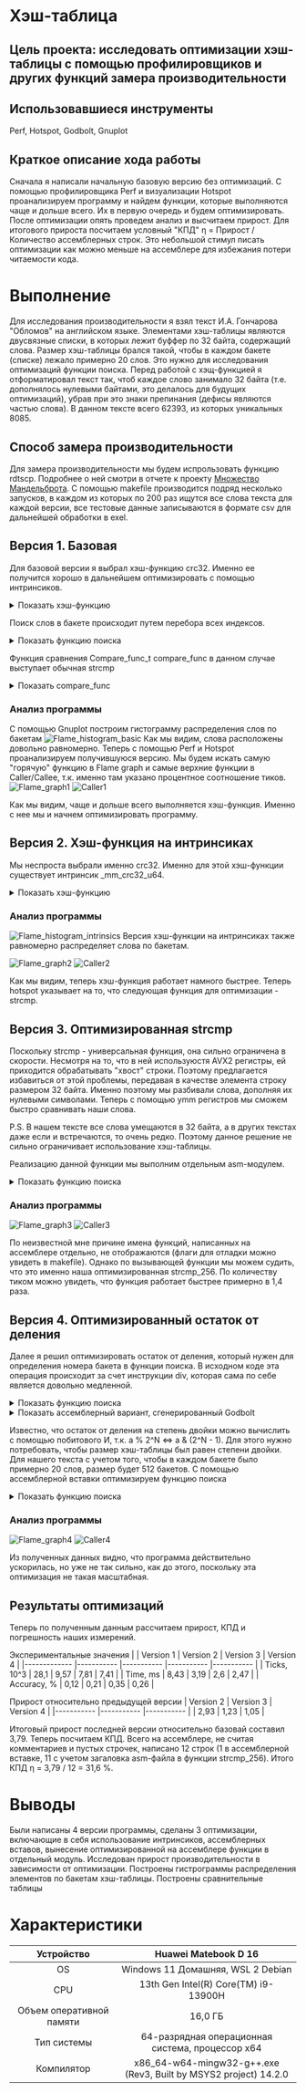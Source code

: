# Хэш-таблица

## Цель проекта: исследовать оптимизации хэш-таблицы с помощью профилировщиков и других функций замера производительности

## Использовавшиеся инструменты
Perf, Hotspot, Godbolt, Gnuplot

## Краткое описание хода работы
Сначала я написали начальную базовую версию без оптимизаций. C помощью профилировщика Perf и визуализации Hotspot проанализируем программу и найдем функции, которые выполняются чаще и дольше всего. Их в первую очередь и будем оптимизировать. После оптимизации опять проведем анализ и высчитаем прирост. Для итогового прироста посчитаем условный "КПД" η = Прирост / Количество ассемблерных строк. Это небольшой стимул писать оптимизации как можно меньше на ассемблере для избежания потери читаемости кода.

# Выполнение
Для исследования производительности я взял текст И.А. Гончарова "Обломов" на английском языке. Элементами хэш-таблицы являются двусвязные списки, в которых лежит буффер по 32 байта, содержащий слова. Размер хэш-таблицы брался такой, чтобы в каждом бакете (списке) лежало примерно 20 слов. Это нужно для исследования оптимизаций функции поиска. Перед работой с хэщ-функцией я отформатировал текст так, чтоб каждое слово занимало 32 байта (т.е. дополнялось нулевыми байтами, это делалось для будущих оптимизаций), убрав при это знаки препинания (дефисы являются частью слова). В данном тексте всего 62393, из которых уникальных 8085.

## Способ замера производительности
Для замера производительности мы будем испрользовать функцию rdtscp. Подробнее о ней смотри в отчете к проекту [Множество Мандельброта]((https://github.com/Raptor-X102/Mandelbrot-set)). С помощью makefile производится подряд несколько запусков, в каждом из которых по 200 раз ищутся все слова текста для каждой версии, все тестовые данные записываются в формате csv для дальнейшей обработки в exel.

## Версия 1. Базовая
Для базовой версии я выбрал хэш-функцию crc32. Именно ее получится хорошо в дальнейшем оптимизировать с помощью интринсиков.

<details>
<summary>Показать хэш-функцию</summary>

```c
uint64_t Hash_func_crc32_basic(const void* buffer_start, const void* buffer_end) {

    const uint8_t* start = (const uint8_t*)buffer_start;
    const uint8_t* end = (const uint8_t*)buffer_end;
    size_t len = end - start;

    const uint8_t* bytes = start;
    uint32_t crc = Crc32_Init_Value; // Crc32_Init_Value = 0xFFFFFFFF

    for (size_t i = 0; i < len; i++) {

        uint8_t index = (uint8_t)((crc ^ bytes[i]) & 0xFF);
        crc = (crc >> 8) ^ crc32_table[index];
    }

    return crc ^ Crc32_Init_Value;
}
```
</details>

Поиск слов в бакете происходит путем перебора всех индексов.

<details>
<summary>Показать функцию поиска</summary>

```c
int64_t Hash_table_find(Hash_table_t* hash_table, void* element, int element_size, Compare_func_t compare_func) {

    size_t element_hash = hash_table->hash_func(element, (char*)element+element_size);
    int64_t list_index = element_hash % hash_table->table_size;
    List* list_ptr = &hash_table->lists_array[list_index];

    return List_find_element_c(list_ptr, element, element_size, compare_func);
}

int64_t List_find_element_c(List* list, void* element, int size, Compare_func_t compare_func) {

    int64_t index = 0;
    do {

        List_data tmp_list_el = list->list_data[index];
        if(compare_func(&tmp_list_el.element, element, size) == Elements_equal)
            return index;

        index = tmp_list_el.next;

    } while(index != 0);

    return Not_found_value;
}
```
</details>

Функция сравнения Compare_func_t compare_func в данном случае выступает обычная strcmp

<details>
<summary>Показать compare_func</summary>

```c
int Compare_strings(void* element1, void* element2, int el_size) {

    CHECK_ELEMENTS(element1, element2)
    return strcmp((const char*)element1, (const char*)element2) - 1;
}
```
</details>

### Анализ программы

С помощью Gnuplot построим гистограмму распределения слов по бакетам
![Flame_histogram_basic](Screenshots/flame_histogram_basic.png)
Как мы видим, слова расположены довольно равномерно.
Теперь с помощью Perf и Hotspot проанализируем получившуюся версию. Мы будем искать самую "горячую" функцию в Flame graph и самые верхние функции в Caller/Callee, т.к. именно там указано процентное соотношение тиков.
![Flame_graph1](Screenshots/Flame_graph1.png)
![Caller1](Screenshots/Caller1.png)

Как мы видим, чаще и дольше всего выполняется хэш-функция. Именно с нее мы и начнем оптимизировать программу.

## Версия 2. Хэш-функция на интринсиках

Мы неспроста выбрали именно crc32. Именно для этой хэш-функции существует интринсик _mm_crc32_u64.

<details>
<summary>Показать хэш-функцию</summary>

```c
uint64_t Hash_func_crc32_intrinsics(const void * buffer_start, const void * buffer_end) {

    uint64_t crc = Crc32_Init_Value;
    __m256i vec = _mm256_loadu_si256((const __m256i*)buffer_start);

    crc = _mm_crc32_u64(crc, _mm256_extract_epi64(vec, 0));
    crc = _mm_crc32_u64(crc, _mm256_extract_epi64(vec, 1));
    crc = _mm_crc32_u64(crc, _mm256_extract_epi64(vec, 2));
    crc = _mm_crc32_u64(crc, _mm256_extract_epi64(vec, 3));

    return crc ^ Crc32_Init_Value;
}
```
</details>

### Анализ программы

![Flame_histogram_intrinsics](Screenshots/flame_histogram_intrinsics.png)
Версия хэш-функции на интринсиках также равномерно распределяет слова по бакетам.

![Flame_graph2](Screenshots/Flame_graph2.png)
![Caller2](Screenshots/Caller2.png)

Как мы видим, теперь хэш-функция работает намного быстрее. Теперь hotspot указывает на то, что следующая функция для оптимизации - strcmp.


## Версия 3. Оптимизированная strcmp

Поскольку strcmp - универсальная функция, она сильно ограничена в скорости. Несмотря на то, что в ней используюстя AVX2 регистры, ей приходится обрабатывать "хвост" строки. Поэтому предлагается избавиться от этой проблемы, передавая в качестве элемента строку размером 32 байта. Именно поэтому мы разбивали слова, дополняя их нулевыми символами. Теперь с помощью ymm регистров мы сможем быстро сравнивать наши слова.

P.S. В нашем тексте все слова умещаются в 32 байта, а в других текстах даже если и встречаются, то очень редко. Поэтому данное решение не сильно ограничивает использование хэш-таблицы.

Реализацию данной функции мы выполним отдельным asm-модулем.
<details>
<summary>Показать функцию поиска</summary>

```nasm
BITS 64
global main
global Strcmp_256
extern  ExitProcess

section .text
;------------------------------------------------------------------------------
; Strcmp 256 bits
; Entry: rdi, rsi - strings
; Exit: eax - compare mask
; Destr: eax, ymm0, ymm1, ymm2
;------------------------------------------------------------------------------
Strcmp_256:

    vmovdqu ymm0, [rdi]         ; загрузить первую строчку в ymm0
    vpcmpeqb ymm2, ymm0, [rsi]  ; сравнить 32 байта в ymm0 и во второй строчке
    vpmovmskb eax, ymm2         ; байты результата сравнения перевести в биты eax
    vzeroupper                  ; занулить старшие байты ymm регистров (нужно для ускорения)
    ret
;------------------------------------------------------------------------------
```
</details>

### Анализ программы

![Flame_graph3](Screenshots/Flame_graph3.png)
![Caller3](Screenshots/Caller3.png)

По неизвестной мне причине имена функций, написанных на ассемблере отдельно, не отображаются (флаги для отладки можно увидеть в makefile). Однако по вызывающей функции мы можем судить, что это именно наша оптимизированная strcmp_256. По количеству тиком можно увидеть, что функция работает быстрее примерно в 1,4 раза.

## Версия 4. Оптимизированный остаток от деления

Далее я решил оптимизировать остаток от деления, который нужен для определения номера бакета в функции поиска. В исходном коде эта операция происходит за счет инструкции div, которая сама по себе является довольно медленной.
<details>
<summary>Показать функцию поиска</summary>

```c
int64_t Hash_table_find(Hash_table_t* hash_table, void* element, int element_size, Compare_func_t compare_func) {

    size_t element_hash = hash_table->hash_func(element, (char*)element+element_size);
    int64_t list_index = element_hash % hash_table->table_size;         // операция взятия остатка от деления
    List* list_ptr = &hash_table->lists_array[list_index];

    return List_find_element_c(list_ptr, element, element_size, compare_func);
}
```
</details>

<details>
<summary>Показать ассемблерный вариант, сгенерированный Godbolt</summary>

```nasm
Hash_table_find_c(Hash_table_t*, void*, int, int (*)(void*, void*, int)):
        push    r13
        mov     r13, rcx
        push    r12
        push    rbp
        mov     rbp, rsi
        movsx   rsi, edx
        push    rbx
        mov     rbx, rdi
        mov     r12, rsi
        mov     rdi, rbp
        add     rsi, rbp
        sub     rsp, 8
        call    [QWORD PTR [rbx+16]]
        xor     edx, edx
        mov     rdi, QWORD PTR [rbx]
        mov     rcx, r13
        div     QWORD PTR [rbx+8]       ; Инструкция div, записывающая результат деления в rax, остаток в rdx
        add     rsp, 8
        mov     rsi, rbp
        pop     rbx
        pop     rbp
        sal     rdx, 5
        add     rdi, rdx
        mov     edx, r12d
        pop     r12
        pop     r13
        jmp     List_find_element_c(List*, void*, int, int (*)(void*, void*, int))
```
</details>

Известно, что остаток от деления на степень двойки можно вычислить с помощью побитового И, т.к. a % 2^N <=> a & (2^N - 1). Для этого нужно потребовать, чтобы размер хэш-таблицы был равен степени двойки. Для нашего текста с учетом того, чтобы в каждом бакете было примерно 20 слов, размер будет 512 бакетов. С помощью ассемблерной вставки оптимизируем функцию поиска

<details>
<summary>Показать функцию поиска</summary>

```c
int64_t Hash_table_find_mod_div(Hash_table_t* hash_table, void* element, int element_size, Compare_func_t compare_func) {

    size_t element_hash = hash_table->hash_func(element, (char*)element + element_size);
    int64_t mask = hash_table->table_size - 1;

    __asm__ __volatile__ (
        "and %[mask], %[hash]\n\t"
        : [hash] "+r" (element_hash)
        : [mask] "r" (mask)
    );

    List* list_ptr = &hash_table->lists_array[element_hash];

    return List_find_element_c(list_ptr, element, element_size, compare_func);
}
```
</details>

### Анализ программы

![Flame_graph4](Screenshots/Flame_graph4.png)
![Caller4](Screenshots/Caller4.png)

Из полученных данных видно, что программа действительно ускорилась, но уже не так сильно, как до этого, поскольку эта оптимизация не такая масштабная.

## Результаты оптимизаций

Теперь по полученным данным рассчитаем прирост, КПД и погрешность наших измерений.

Экспериментальные значения
|             	| Version 1 	| Version 2 	| Version 3 	| Version 4 	|
|-------------	|-----------	|-----------	|-----------	|-----------	|
| Ticks, 10^3 	| 28,1      	| 9,57      	| 7,81      	| 7,41      	|
| Time, ms    	| 8,43      	| 3,19      	| 2,6       	| 2,47      	|
| Accuracy, % 	| 0,12      	| 0,21      	| 0,35      	| 0,26      	|

Прирост относительно предыдущей версии
| Version 2 	| Version 3 	| Version 4 	|
|-----------	|-----------	|-----------	|
| 2,93      	| 1,23      	| 1,05      	|

Итоговый прирост последней версии относительно базовай составил 3,79.
Теперь посчитаем КПД. Всего на ассемблере, не считая комментариев и пустых строчек, написано 12 строк (1 в ассемблерной вставке, 11 с учетом загаловка asm-файла в функции strcmp_256). Итого КПД η = 3,79 / 12 = 31,6 %.

# Выводы
Были написаны 4 версии программы, сделаны 3 оптимизации, включающие в себя использование интринсиков, ассемблерных вставов, вынесение оптимизированной на ассемблере функции в отдельный модуль. Исследован прирост производительности в зависимости от оптимизации. Построены гистрограммы распределения элементов по бакетам хэш-таблицы. Построены сравнительные таблицы

# Характеристики
| Устройство               	| Huawei Matebook D 16                                                	|
|:-------------------------:|:---------------------------------------------------------------------:|
| OS                       	| Windows 11 Домашняя, WSL 2 Debian                                   	|
| CPU                      	| 13th Gen Intel(R) Core(TM) i9-13900H                                	|
| Объем оперативной памяти 	| 16,0 ГБ                                                             	|
| Тип системы              	| 64-разрядная операционная система, процессор x64                    	|
| Компилятор               	| x86_64-w64-mingw32-g++.exe<br>(Rev3, Built by MSYS2 project) 14.2.0 	|
